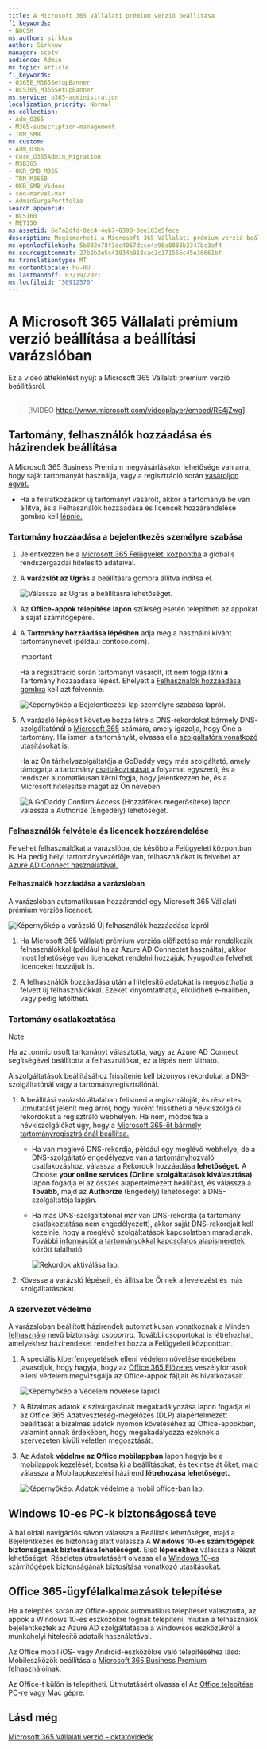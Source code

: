 ```yaml
---
title: A Microsoft 365 Vállalati prémium verzió beállítása
f1.keywords:
- NOCSH
ms.author: sirkkuw
author: Sirkkuw
manager: scotv
audience: Admin
ms.topic: article
f1_keywords:
- O365E_M365SetupBanner
- BCS365_M365SetupBanner
ms.service: o365-administration
localization_priority: Normal
ms.collection:
- Adm_O365
- M365-subscription-management
- TRN_SMB
ms.custom:
- Adm_O365
- Core_O365Admin_Migration
- MSB365
- OKR_SMB_M365
- TRN_M365B
- OKR_SMB_Videos
- seo-marvel-mar
- AdminSurgePortfolio
search.appverid:
- BCS160
- MET150
ms.assetid: 6e7a2dfd-8ec4-4eb7-8390-3ee103e5fece
description: Megismerheti a Microsoft 365 Vállalati prémium verzió beállítási lépéseit, például tartomány és felhasználók felvételét, biztonsági házirendek beállítását és sok más lépést.
ms.openlocfilehash: 5b082e78f3dc4067dcce4a96a8088b2347bc3af4
ms.sourcegitcommit: 27b2b2e5c41934b918cac2c171556c45e36661bf
ms.translationtype: MT
ms.contentlocale: hu-HU
ms.lasthandoff: 03/19/2021
ms.locfileid: "50912570"
---
```

# <a name="set-up-microsoft-365-business-premium-in-the-setup-wizard"></a>A Microsoft 365 Vállalati prémium verzió beállítása a beállítási varázslóban

Ez a videó áttekintést nyújt a Microsoft 365 Vállalati prémium verzió beállításról.<br><br>

> [!VIDEO https://www.microsoft.com/videoplayer/embed/RE4jZwg] 

## <a name="add-your-domain-users-and-set-up-policies"></a>Tartomány, felhasználók hozzáadása és házirendek beállítása

A Microsoft 365 Business Premium megvásárlásakor lehetősége van arra, hogy saját tartományát használja, vagy a regisztráció során [vásároljon egyet.](sign-up.md)

- Ha a feliratkozáskor új tartományt vásárolt, akkor a tartománya be van állítva, és a Felhasználók hozzáadása és licencek hozzárendelése gombra kell [lépnie.](#add-users-and-assign-licenses)

### <a name="add-your-domain-to-personalize-sign-in"></a>Tartomány hozzáadása a bejelentkezés személyre szabása

1. Jelentkezzen be a [Microsoft 365 Felügyeleti központba](https://admin.microsoft.com) a globális rendszergazdai hitelesítő adataival. 

2. A **varázslót az Ugrás** a beállításra gombra állítva indítsa el.

    ![Válassza az Ugrás a beállításra lehetőséget.](../media/gotosetupinadmincenter.png)

3. Az **Office-appok telepítése lapon** szükség esetén telepítheti az appokat a saját számítógépére.
    
4. A **Tartomány hozzáadása lépésben** adja meg a használni kívánt tartománynevet (például contoso.com).

    > [!IMPORTANT]
    > Ha a regisztráció során tartományt vásárolt, itt nem fogja látni **a** Tartomány hozzáadása lépést. Ehelyett a [Felhasználók hozzáadása gombra](#add-users-and-assign-licenses) kell azt felvennie.

    ![Képernyőkép a Bejelentkezési lap személyre szabása lapról.](../media/adddomain.png)

    
4. A varázsló lépéseit követve hozza létre a DNS-rekordokat bármely DNS-szolgáltatónál a [Microsoft 365](/office365/admin/get-help-with-domains/create-dns-records-at-any-dns-hosting-provider) számára, amely igazolja, hogy Öné a tartomány. Ha ismeri a tartományát, olvassa el a [szolgáltatóra vonatkozó utasításokat is.](/office365/admin/get-help-with-domains/set-up-your-domain-host-specific-instructions)

    Ha az Ön tárhelyszolgáltatója a GoDaddy vagy más szolgáltató, amely támogatja a tartomány [csatlakoztatását,](/office365/admin/get-help-with-domains/domain-connect)a folyamat egyszerű, és a rendszer automatikusan kérni fogja, hogy jelentkezzen be, és a Microsoft hitelesítse magát az Ön nevében.

    ![A GoDaddy Confirm Access (Hozzáférés megerősítése) lapon válassza a Authorize (Engedély) lehetőséget.](../media/godaddyauth.png)

### <a name="add-users-and-assign-licenses"></a>Felhasználók felvétele és licencek hozzárendelése

Felvehet felhasználókat a varázslóba, de [](../admin/add-users/add-users.md) később a Felügyeleti központban is. Ha pedig helyi tartományvezérlője van, felhasználókat is felvehet az [Azure AD Connect használatával.](/azure/active-directory/hybrid/how-to-connect-install-express)

#### <a name="add-users-in-the-wizard"></a>Felhasználók hozzáadása a varázslóban

A varázslóban automatikusan hozzárendel egy Microsoft 365 Vállalati prémium verziós licencet.

![Képernyőkép a varázsló Új felhasználók hozzáadása lapról](../media/addnewuserspage.png)

1. Ha Microsoft 365 Vállalati prémium verziós előfizetése már rendelkezik felhasználókkal (például ha az Azure AD Connectet használta), akkor most lehetősége van licenceket rendelni hozzájuk. Nyugodtan felvehet licenceket hozzájuk is.

2. A felhasználók hozzáadása után a hitelesítő adatokat is megoszthatja a felvett új felhasználókkal. Ezeket kinyomtathatja, elküldheti e-mailben, vagy pedig letöltheti.

### <a name="connect-your-domain"></a>Tartomány csatlakoztatása

> [!NOTE]
> Ha az .onmicrosoft tartományt választotta, vagy az Azure AD Connect segítségével beállította a felhasználókat, ez a lépés nem látható.
  
A szolgáltatások beállításához frissítenie kell bizonyos rekordokat a DNS-szolgáltatónál vagy a tartományregisztrálónál.
  
1. A beállítási varázsló általában felismeri a regisztrálóját, és részletes útmutatást jelenít meg arról, hogy miként frissítheti a névkiszolgálói rekordokat a regisztráló webhelyén. Ha nem, módosítsa a névkiszolgálókat úgy, hogy a [Microsoft 365-öt bármely tartományregisztrálónál beállítsa.](../admin/get-help-with-domains/change-nameservers-at-any-domain-registrar.md) 

    - Ha van meglévő DNS-rekordja, például egy meglévő webhelye, de a DNS-szolgáltató engedélyezve van a [tartományhoz](/office365/admin/get-help-with-domains/domain-connect)való csatlakozáshoz, válassza a Rekordok hozzáadása **lehetőséget.** A Choose **your online services (Online szolgáltatások kiválasztása)** lapon fogadja el az összes alapértelmezett beállítást, és válassza a **Tovább**, majd az **Authorize** (Engedély) lehetőséget a DNS-szolgáltatója lapján.
    - Ha más DNS-szolgáltatónál már van DNS-rekordja (a tartomány csatlakoztatása nem engedélyezett), akkor saját DNS-rekordjait kell kezelnie, hogy a meglévő szolgáltatások kapcsolatban maradjanak. További [információt a tartományokkal kapcsolatos alapismeretek](/office365/admin/get-help-with-domains/dns-basics) között található.

        ![Rekordok aktiválása lap.](../media/activaterecords.png)

2. Kövesse a varázsló lépéseit, és állítsa be Önnek a levelezést és más szolgáltatásokat.

### <a name="protect-your-organization"></a>A szervezet védelme 

A varázslóban beállított házirendek automatikusan vonatkoznak a Minden [felhasználó](/office365/admin/create-groups/compare-groups#security-groups) nevű biztonsági *csoportra.* További csoportokat is létrehozhat, amelyekhez házirendeket rendelhet hozzá a Felügyeleti központban.

1. A speciális kiberfenyegetések elleni védelem növelése érdekében javasoljuk, hogy hagyja, hogy az [Office 365 Előzetes](../security/office-365-security/office-365-atp.md) veszélyforrások elleni védelem megvizsgálja az Office-appok fájljait és hivatkozásait.

    ![Képernyőkép a Védelem növelése lapról](../media/increasetreatprotection.png)


2. A  Bizalmas adatok kiszivárgásának megakadályozása lapon fogadja el az Office 365 Adatveszteség-megelőzés (DLP) alapértelmezett beállítását a bizalmas adatok nyomon követéséhez az Office-appokban, valamint annak érdekében, hogy megakadályozza ezeknek a szervezeten kívüli véletlen megosztását.

3. Az Adatok **védelme az Office mobilappban** lapon hagyja be a mobilappok kezelését, bontsa ki a beállításokat, és tekintse át őket, majd válassza a Mobilappkezelési házirend **létrehozása lehetőséget.**

    ![Képernyőkép: Adatok védelme a mobil office-ban lap.](../media/protectdatainmobile.png)


## <a name="secure-windows-10-pcs"></a>Windows 10-es PC-k biztonságossá teve

A bal oldali  navigációs sávon válassza a Beállítás lehetőséget, majd a Bejelentkezés és biztonság alatt válassza A **Windows 10-es számítógépek biztonságának biztosítása lehetőséget.** Első **lépésekhez** válassza a Nézet lehetőséget. Részletes útmutatásért olvassa el a [Windows 10-es](secure-win-10-pcs.md) számítógépek biztonságának biztosítása vonatkozó utasításokat.

## <a name="deploy-office-365-client-apps"></a>Office 365-ügyfélalkalmazások telepítése

Ha a telepítés során az Office-appok automatikus telepítését választotta, az appok a Windows 10-es eszközökre fognak telepíteni, miután a felhasználók bejelentkeztek az Azure AD szolgáltatásba a windowsos eszközükről a munkahelyi hitelesítő adataik használatával.

Az Office mobil iOS- vagy Android-eszközökre való telepítéséhez lásd: Mobileszközök beállítása a [Microsoft 365 Business Premium felhasználóinak.](set-up-mobile-devices.md)

Az Office-t külön is telepítheti. Útmutatásért olvassa el Az [Office telepítése PC-re vagy Mac](https://support.microsoft.com/office/4414eaaf-0478-48be-9c42-23adc4716658) gépre.

## <a name="see-also"></a>Lásd még

[Microsoft 365 Vállalati verzió – oktatóvideók](https://support.microsoft.com/office/6ab4bbcd-79cf-4000-a0bd-d42ce4d12816)